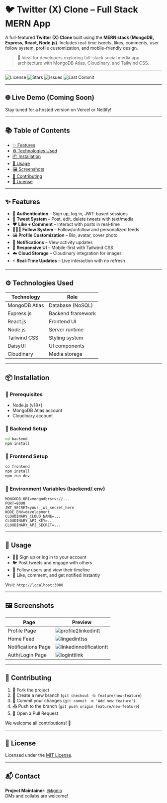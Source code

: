 # 🐦 Twitter (X) Clone – Full Stack MERN App

A full-featured **Twitter (X) Clone** built using the **MERN stack (MongoDB, Express, React, Node.js)**. Includes real-time tweets, likes, comments, user follow system, profile customization, and mobile-friendly design.

> 🚀 Ideal for developers exploring full-stack social media app architecture with MongoDB Atlas, Cloudinary, and Tailwind CSS.

---

![License](https://img.shields.io/github/license/kgnio/Twitter-clone?style=flat-square)
![Stars](https://img.shields.io/github/stars/kgnio/Twitter-clone?style=social)
![Issues](https://img.shields.io/github/issues/kgnio/Twitter-clone)
![Last Commit](https://img.shields.io/github/last-commit/kgnio/Twitter-clone)

---

## 🌐 Live Demo (Coming Soon)
Stay tuned for a hosted version on Vercel or Netlify!

---

## 📚 Table of Contents
- [✨ Features](#-features)
- [⚙️ Technologies Used](#-technologies-used)
- [📦 Installation](#-installation)
- [🚀 Usage](#-usage)
- [🖼️ Screenshots](#-screenshots)
- [🤝 Contributing](#-contributing)
- [📄 License](#-license)

---

## ✨ Features

- 🔐 **Authentication** – Sign up, log in, JWT-based sessions
- 📝 **Tweet System** – Post, edit, delete tweets with text/media
- ❤️ **Like + Comment** – Interact with posts in real-time
- 🧑‍🤝‍🧑 **Follow System** – Follow/unfollow and personalized feeds
- 🖼️ **Profile Customization** – Bio, avatar, cover photo
- 🔔 **Notifications** – View activity updates
- 📱 **Responsive UI** – Mobile-first with Tailwind CSS
- ☁️ **Cloud Storage** – Cloudinary integration for images
- ⚡ **Real-Time Updates** – Live interaction with no refresh

---

## ⚙️ Technologies Used

| Technology    | Role                      |
|---------------|---------------------------|
| MongoDB Atlas | Database (NoSQL)          |
| Express.js    | Backend framework         |
| React.js      | Frontend UI               |
| Node.js       | Server runtime            |
| Tailwind CSS  | Styling system            |
| DaisyUI       | UI components             |
| Cloudinary    | Media storage             |

---

## 📦 Installation

### 🔧 Prerequisites
- Node.js (v18+)
- MongoDB Atlas account
- Cloudinary account

### 🔌 Backend Setup
```bash
cd backend
npm install
```

### 🎨 Frontend Setup
```bash
cd frontend
npm install
npm run dev
```

### 🔐 Environment Variables (backend/.env)
```env
MONGODB_URI=mongodb+srv://...
PORT=8000
JWT_SECRET=your_jwt_secret_here
NODE_ENV=development
CLOUDINARY_CLOUD_NAME=...
CLOUDINARY_API_KEY=...
CLOUDINARY_API_SECRET=...
```

---

## 🚀 Usage

- 🧑‍💼 Sign up or log in to your account
- 🐦 Post tweets and engage with others
- 🔁 Follow users and view their timeline
- 💬 Like, comment, and get notified instantly

Visit: `http://localhost:3000`

---

## 🖼️ Screenshots

| Page               | Preview |
|--------------------|---------|
| Profile Page       | ![profile2linkedintt](https://github.com/user-attachments/assets/bea792f7-dc71-4461-97ab-8e7715986ccf) |
| Home Feed          | ![lingedinttss](https://github.com/user-attachments/assets/36c1249b-f9c3-49fd-bc95-54d1a1a96986) |
| Notifications Page | ![linkedinnotificationtt](https://github.com/user-attachments/assets/93170383-3c98-4c44-b927-70031650a130) |
| Auth/Login Page    | ![loginttlink](https://github.com/user-attachments/assets/1caaadf3-4f70-46bf-869c-381d6a5e96ed) |

---

## 🤝 Contributing

1. 🍴 Fork the project
2. 🌿 Create a new branch (`git checkout -b feature/new-feature`)
3. 💾 Commit your changes (`git commit -m 'Add new feature'`)
4. 📤 Push to the branch (`git push origin feature/new-feature`)
5. 🔁 Open a Pull Request

We welcome all contributions! 🙌

---

## 📄 License

Licensed under the [MIT License](./LICENSE).

---

## 📬 Contact
**Project Maintainer**: [@kgnio](https://github.com/kgnio)  
DMs and collabs are welcome!
